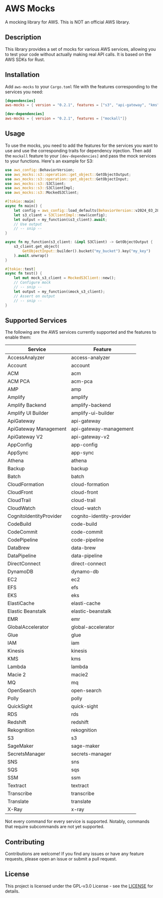 # AWS Mocks

A mocking library for AWS. This is NOT an official AWS library.

## Description

This library provides a set of mocks for various AWS services, allowing you to test your code without actually making real API calls. It is based on the AWS SDKs for Rust.

## Installation

Add `aws-mocks` to your `Cargo.toml` file with the features corresponding to the services you need:

```toml
[dependencies]
aws-mocks = { version = "0.2.1", features = ["s3", "api-gateway", "kms"]}

[dev-dependencies]
aws-mocks = { version = "0.2.1", features = ["mockall"]}
```

## Usage
To use the mocks, you need to add the features for the services you want to use and use the corresponding traits for dependency injection.
Then add the `mockall` feature to your `[dev-dependencies]` and pass the mock services to your functions.
Here's an example for S3:
```rust
use aws_config::BehaviorVersion;
use aws_mocks::s3::operation::get_object::GetObjectOutput;
use aws_mocks::s3::operation::get_object::GetObjectInput;
use aws_mocks::s3::S3Client;
use aws_mocks::s3::S3ClientImpl;
use aws_mocks::s3::MockedS3Client;

#[tokio::main]
async fn main() {
    let config = aws_config::load_defaults(BehaviorVersion::v2024_03_28()).await;
    let s3_client = S3ClientImpl::new(&config);
    let output = my_function(&s3_client).await;
    // Use output
    // -- snip --
}

async fn my_function(s3_client: &impl S3Client) -> GetObjectOutput {
    s3_client.get_object(
        GetObjectInput::builder().bucket("my_bucket").key("my_key")
    ).await.unwrap()
}

#[tokio::test]
async fn test() {
    let mut mock_s3_client = MockedS3Client::new();
    // Configure mock
    // -- snip --
    let output = my_function(&mock_s3_client);
    // Assert on output
    // -- snip --
}
```

## Supported Services
The following are the AWS services currently supported and the features to enable them:

| Service                 | Feature                   |
|-------------------------|---------------------------|
| AccessAnalyzer          | access-analyzer           |
| Account                 | account                   |
| ACM                     | acm                       |
| ACM PCA                 | acm-pca                   |
| AMP                     | amp                       |
| Amplify                 | amplify                   |
| Amplify Backend         | amplify-backend           |
| Amplify UI Builder      | amplify-ui-builder        |
| ApiGateway              | api-gateway               |
| ApiGateway Management   | api-gateway-management    |
| ApiGateway V2           | api-gateway-v2            |
| AppConfig               | app-config                |
| AppSync                 | app-sync                  |
| Athena                  | athena                    |
| Backup                  | backup                    |
| Batch                   | batch                     |
| CloudFormation          | cloud-formation           |
| CloudFront              | cloud-front               |
| CloudTrail              | cloud-trail               |
| CloudWatch              | cloud-watch               |
| CognitoIdentityProvider | cognito-identity-provider |
| CodeBuild               | code-build                |
| CodeCommit              | code-commit               |
| CodePipeline            | code-pipeline             |
| DataBrew                | data-brew                 |
| DataPipeline            | data-pipeline             |
| DirectConnect           | direct-connect            |
| DynamoDB                | dynamo-db                 |
| EC2                     | ec2                       |
| EFS                     | efs                       |
| EKS                     | eks                       |
| ElastiCache             | elasti-cache              |
| Elastic Beanstalk       | elastic-beanstalk         |
| EMR                     | emr                       |
| GlobalAccelerator       | global-accelerator        | 
| Glue                    | glue                      | 
| IAM                     | iam                       |
| Kinesis                 | kinesis                   |
| KMS                     | kms                       |
| Lambda                  | lambda                    |
| Macie 2                 | macie2                    |
| MQ                      | mq                        |
| OpenSearch              | open-search               |
| Polly                   | polly                     |
| QuickSight              | quick-sight               |
| RDS                     | rds                       |
| Redshift                | redshift                  |
| Rekognition             | rekognition               |
| S3                      | s3                        |
| SageMaker               | sage-maker                |
| SecretsManager          | secrets-manager           |
| SNS                     | sns                       |
| SQS                     | sqs                       |
| SSM                     | ssm                       |
| Textract                | textract                  |
| Transcribe              | transcribe                |
| Translate               | translate                 |
| X-Ray                   | x-ray                     |

Not every command for every service is supported. Notably, commands that require subcommands are not yet supported.

## Contributing
Contributions are welcome! If you find any issues or have any feature requests, please open an issue or submit a pull request.

## License 
This project is licensed under the GPL-v3.0 License - see the [LICENSE](./LICENSE) for details.